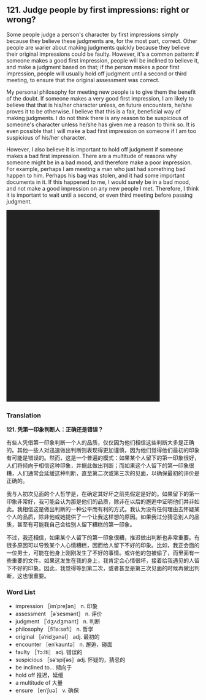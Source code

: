 ## 121. Judge people by first impressions: right or wrong?

Some people judge a person's character by first impressions simply because they believe these judgments are, for the most part, correct. Other people are warier about making judgments quickly because they believe their original impressions could be faulty. However, it's a common pattern: if someone makes a good first impression, people will be inclined to believe it, and make a judgment based on that; if the person makes a poor first impression, people will usually hold off judgment until a second or third meeting, to ensure that the original assessment was correct.

My personal philosophy for meeting new people is to give them the benefit of the doubt. If someone makes a very good first impression, I am likely to believe that that is his/her character unless, on future encounters, he/she proves it to be otherwise. I believe that this is a fair, beneficial way of making judgments. I do not think there is any reason to be suspicious of someone's character unless he/she has given me a reason to think so. It is even possible that I will make a bad first impression on someone if I am too suspicious of his/her character.

However, I also believe it is important to hold off judgment if someone makes a bad first impression. There are a multitude of reasons why someone might be in a bad mood, and therefore make a poor impression. For example, perhaps I am meeting a man who just had something bad happen to him. Perhaps his bag was stolen, and it had some important documents in it. If this happened to me, I would surely be in a bad mood, and not make a good impression on any new people I met. Therefore, I think it is important to wait until a second, or even third meeting before passing judgment.

![](images/padding_400x500.png)

### Translation

**121. 凭第一印象判断人：正确还是错误？**

有些人凭借第一印象判断一个人的品质，仅仅因为他们相信这些判断大多是正确的。其他一些人对迅速做出判断则表现得更加谨慎，因为他们觉得他们最初的印象有可能是错误的。然而，这是一个普遍的模式：如果某个人留下的第一印象很好，人们将倾向于相信这种印象，并据此做出判断；而如果这个人留下的第一印象很糟，人们通常会延缓这种判断，直至第二次或第三次的见面，以确保最初的评价是正确的。

我与人初次见面的个人哲学是，在确定其好坏之前先假定是好的。如果留下的第一印象非常好，我可能会认为那是他们的品质，除非在以后的邂逅中证明他们并非如此。我相信这是做出判断的一种公平而有利的方式。我认为没有任何理由去怀疑某个人的品质，除非他或她提供了一个让我这样想的原因。如果我过分猜忌别人的品质，甚至有可能我自己会给别人留下糟糕的第一印象。

不过，我还相信，如果某个人留下的第一印象很糟，推迟做出判断也非常重要。有很多原因可以导致某个人心情糟糕，因而给人留下不好的印象。比如，我正会面的一位男士，可能在他身上刚刚发生了不好的事情。或许他的包被偷了，而里面有一些重要的文件。如果这发生在我的身上，我肯定会心情很坏，接着给我遇见的人留下不好的印象。因此，我觉得等到第二次，或者甚至是第三次见面的时候再做出判断，这也很重要。

### Word List

+ impression ［imˈpreʃən］ n. 印象
+ assessment ［əˈsesmənt］ n. 评价
+ judgment ［ˈdʒʌdʒmənt］ n. 判断
+ philosophy ［fiˈla:səfi］ n. 哲学
+ original ［əˈridʒənəl］ adj. 最初的
+ encounter ［enˈkauntə］ n. 邂逅，碰面
+ faulty ［ˈfɔ:lti］ adj. 错误的
+ suspicious ［səˈspiʃəs］adj. 怀疑的，猜忌的
+ be inclined to... 倾向于
+ hold off 推迟，延缓
+ a multitude of 大量
+ ensure ［enˈʃuə］ v. 确保  


